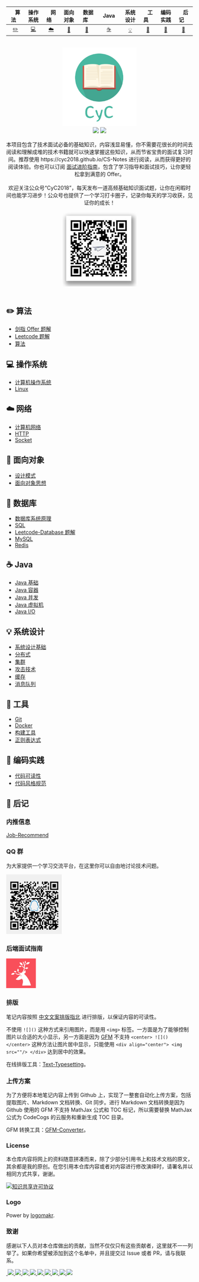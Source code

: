 <!--| Ⅰ | Ⅱ | Ⅲ | Ⅳ | Ⅴ | Ⅵ | Ⅶ | Ⅷ | Ⅸ | Ⅹ |
| :--------: | :---------: | :---------: | :---------: | :---------: | :---------:| :---------: | :-------: | :-------:| :------:|
| 算法[:pencil2:](#pencil2-算法) | 操作系统[:computer:](#computer-操作系统)|网络[:cloud:](#cloud-网络) | 面向对象[:art:](#art-面向对象) |数据库[:floppy_disk:](#floppy_disk-数据库)| Java [:coffee:](#coffee-java)| 系统设计[:bulb:](#bulb-系统设计)| 工具[:wrench:](#wrench-工具)| 编码实践[:watermelon:](#watermelon-编码实践)| 后记[:memo:](#memo-后记) | -->

| &nbsp;&nbsp;&nbsp;算法&nbsp;&nbsp;&nbsp; | 操作系统 | &nbsp;&nbsp;&nbsp;网络&nbsp;&nbsp;&nbsp; | 面向对象 | &nbsp;&nbsp;数据库&nbsp;&nbsp; | &nbsp;&nbsp;&nbsp;Java&nbsp;&nbsp;&nbsp; | 系统设计 | &nbsp;&nbsp;&nbsp;工具&nbsp;&nbsp;&nbsp; | 编码实践 | &nbsp;&nbsp;&nbsp;后记&nbsp;&nbsp;&nbsp; |
| :--------: | :---------: | :---------: | :---------: | :---------: | :---------:| :---------: | :-------: | :-------:| :------:|
| [:pencil2:](#pencil2-算法) | [:computer:](#computer-操作系统)|[:cloud:](#cloud-网络) | [:art:](#art-面向对象) |[:floppy_disk:](#floppy_disk-数据库)|  [:coffee:](#coffee-java)| [:bulb:](#bulb-系统设计)| [:wrench:](#wrench-工具)| [:watermelon:](#watermelon-编码实践)| [:memo:](#memo-后记) |

<br>

<div align="center">
    <img src="assets/LogoMakr_0zpEzN.png" width="200px">
    <br>
    <a href="https://cyc2018.github.io/CS-Notes"> <img src="https://img.shields.io/badge/>-read-4ab8a1.svg"></a>  <a href="https://xiaozhuanlan.com/CyC2018"> <img src="https://img.shields.io/badge/_-more-4ab8a1.svg"></a> 
    <br> <br>
    本项目包含了技术面试必备的基础知识，内容浅显易懂，你不需要花很长的时间去阅读和理解成堆的技术书籍就可以快速掌握这些知识，从而节省宝贵的面试复习时间。推荐使用 https://cyc2018.github.io/CS-Notes 进行阅读，从而获得更好的阅读体验。你也可以订阅 <a href="https://xiaozhuanlan.com/CyC2018">面试进阶指南</a>，包含了学习指导和面试技巧，让你更轻松拿到满意的 Offer。<br/><br/>欢迎关注公众号“CyC2018”，每天发布一道高频基础知识面试题，让你在闲暇时间也能学习进步！公众号也提供了一个学习打卡圈子，记录你每天的学习收获，见证你的成长！<br/><br/><img src="assets/公众号1.jpg" width="200px">

</div> 

<br>

## :pencil2: 算法

- [剑指 Offer 题解](https://github.com/CyC2018/CS-Notes/blob/master/docs/notes/剑指%20offer%20题解%20-%20目录.md)
- [Leetcode 题解](https://github.com/CyC2018/CS-Notes/blob/master/docs/notes/Leetcode%20题解%20-%20目录.md)
- [算法](https://github.com/CyC2018/CS-Notes/blob/master/docs/notes/算法.md)

## :computer: 操作系统

- [计算机操作系统](https://github.com/CyC2018/CS-Notes/blob/master/docs/notes/计算机操作系统.md)
- [Linux](https://github.com/CyC2018/CS-Notes/blob/master/docs/notes/Linux.md)

## :cloud: 网络 

- [计算机网络](https://github.com/CyC2018/CS-Notes/blob/master/docs/notes/计算机网络.md)
- [HTTP](https://github.com/CyC2018/CS-Notes/blob/master/docs/notes/HTTP.md)
- [Socket](https://github.com/CyC2018/CS-Notes/blob/master/docs/notes/Socket.md)

## :art: 面向对象

- [设计模式](https://github.com/CyC2018/CS-Notes/blob/master/docs/notes/设计模式.md)
- [面向对象思想](https://github.com/CyC2018/CS-Notes/blob/master/docs/notes/面向对象思想.md)

## :floppy_disk: 数据库 

- [数据库系统原理](https://github.com/CyC2018/CS-Notes/blob/master/docs/notes/数据库系统原理.md)
- [SQL](https://github.com/CyC2018/CS-Notes/blob/master/docs/notes/SQL.md)
- [Leetcode-Database 题解](https://github.com/CyC2018/CS-Notes/blob/master/docs/notes/Leetcode-Database%20题解.md)
- [MySQL](https://github.com/CyC2018/CS-Notes/blob/master/docs/notes/MySQL.md)
- [Redis](https://github.com/CyC2018/CS-Notes/blob/master/docs/notes/Redis.md)

## :coffee: Java

- [Java 基础](https://github.com/CyC2018/CS-Notes/blob/master/docs/notes/Java%20基础.md)
- [Java 容器](https://github.com/CyC2018/CS-Notes/blob/master/docs/notes/Java%20容器.md)
- [Java 并发](https://github.com/CyC2018/CS-Notes/blob/master/docs/notes/Java%20并发.md)
- [Java 虚拟机](https://github.com/CyC2018/CS-Notes/blob/master/docs/notes/Java%20虚拟机.md)
- [Java I/O](https://github.com/CyC2018/CS-Notes/blob/master/docs/notes/Java%20IO.md)

## :bulb: 系统设计 

- [系统设计基础](https://github.com/CyC2018/CS-Notes/blob/master/docs/notes/系统设计基础.md)
- [分布式](https://github.com/CyC2018/CS-Notes/blob/master/docs/notes/分布式.md)
- [集群](https://github.com/CyC2018/CS-Notes/blob/master/docs/notes/集群.md)
- [攻击技术](https://github.com/CyC2018/CS-Notes/blob/master/docs/notes/攻击技术.md)
- [缓存](https://github.com/CyC2018/CS-Notes/blob/master/docs/notes/缓存.md)
- [消息队列](https://github.com/CyC2018/CS-Notes/blob/master/docs/notes/消息队列.md)

## :wrench: 工具 

- [Git](https://github.com/CyC2018/CS-Notes/blob/master/docs/notes/Git.md)
- [Docker](https://github.com/CyC2018/CS-Notes/blob/master/docs/notes/Docker.md)
- [构建工具](https://github.com/CyC2018/CS-Notes/blob/master/docs/notes/构建工具.md)
- [正则表达式](https://github.com/CyC2018/CS-Notes/blob/master/docs/notes/正则表达式.md)

## :watermelon: 编码实践 

- [代码可读性](https://github.com/CyC2018/CS-Notes/blob/master/docs/notes/代码可读性.md)
- [代码风格规范](https://github.com/CyC2018/CS-Notes/blob/master/docs/notes/代码风格规范.md)

## :memo: 后记 

### 内推信息

[Job-Recommend](https://github.com/CyC2018/Job-Recommend)

### QQ 群

为大家提供一个学习交流平台，在这里你可以自由地讨论技术问题。

<img src="assets/group1.png" width="150px">

### 后端面试指南

<a href="https://xiaozhuanlan.com/CyC2018">
    <img src="assets/小专栏.jpg" width="80px">
</a>

### 排版

笔记内容按照 [中文文案排版指北](https://github.com/sparanoid/chinese-copywriting-guidelines) 进行排版，以保证内容的可读性。

不使用 `![]()` 这种方式来引用图片，而是用 `<img>` 标签。一方面是为了能够控制图片以合适的大小显示，另一方面是因为 [GFM](https://github.github.com/gfm/) 不支持 `<center> ![]() </center>` 这种方法让图片居中显示，只能使用 `<div align="center"> <img src=""/> </div>` 达到居中的效果。

在线排版工具：[Text-Typesetting](https://github.com/CyC2018/Text-Typesetting)。

### 上传方案

为了方便将本地笔记内容上传到 Github 上，实现了一整套自动化上传方案，包括提取图片、Markdown 文档转换、Git 同步。进行 Markdown 文档转换是因为 Github 使用的 GFM 不支持 MathJax 公式和 TOC 标记，所以需要替换 MathJax 公式为 CodeCogs 的云服务和重新生成 TOC 目录。

GFM 转换工具：[GFM-Converter](https://github.com/CyC2018/GFM-Converter)。

### License

本仓库内容将网上的资料随意拼凑而来，除了少部分引用书上和技术文档的原文，其余都是我的原创。在您引用本仓库内容或者对内容进行修改演绎时，请署名并以相同方式共享，谢谢。

<a rel="license" href="http://creativecommons.org/licenses/by-nc-sa/4.0/"><img alt="知识共享许可协议" style="border-width:0" src="https://i.creativecommons.org/l/by-nc-sa/4.0/88x31.png" /></a>

### Logo

Power by [logomakr](https://logomakr.com/).

### 致谢

感谢以下人员对本仓库做出的贡献，当然不仅仅只有这些贡献者，这里就不一一列举了。如果你希望被添加到这个名单中，并且提交过 Issue 或者 PR，请与我联系。

<a href="https://github.com/linw7">
​    <img src="https://avatars3.githubusercontent.com/u/21679154?s=400&v=4" width="50px">
</a> 
<a href="https://github.com/g10guang">
​    <img src="https://avatars1.githubusercontent.com/u/18458140?s=400&v=4" width="50px">
</a> 
<a href="https://github.com/ResolveWang">
​    <img src="https://avatars1.githubusercontent.com/u/8018776?s=400&v=4" width="50px">
</a>
<a href="https://github.com/crossoverJie">
​    <img src="https://avatars1.githubusercontent.com/u/15684156?s=400&v=4" width="50px">
</a> 
<a href="https://github.com/jy03078584">
​    <img src="https://avatars2.githubusercontent.com/u/7719370?s=400&v=4" width="50px">
</a>
<a href="https://github.com/kwongtailau">
​    <img src="https://avatars0.githubusercontent.com/u/22954582?s=400&v=4" width="50px">
</a>
<a href="https://github.com/xiangflight">
​    <img src="https://avatars2.githubusercontent.com/u/10072416?s=400&v=4" width="50px">
</a>
<a href="https://github.com/mafulong">
​    <img src="https://avatars1.githubusercontent.com/u/24795000?s=400&v=4" width="50px">
</a>
<a href="https://github.com/yanglbme">
​    <img src="https://avatars1.githubusercontent.com/u/21008209?s=400&v=4" width="50px">
</a>

